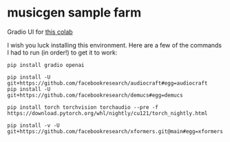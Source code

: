 # musicgen sample farm

Gradio UI for [this colab](https://colab.research.google.com/drive/1Dlo3Jb8193GAWZZzYPF1IPG7h8fiAtKG)

I wish you luck installing this environment. Here are a few of the commands I had to run (in order!) to get it to work:

```
pip install gradio openai

pip install -U git+https://github.com/facebookresearch/audiocraft#egg=audiocraft
pip install -U git+https://github.com/facebookresearch/demucs#egg=demucs

pip install torch torchvision torchaudio --pre -f https://download.pytorch.org/whl/nightly/cu121/torch_nightly.html

pip install -v -U git+https://github.com/facebookresearch/xformers.git@main#egg=xformers
